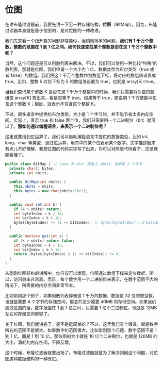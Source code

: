 # 位图

在讲布隆过滤器前，我要先讲一下另一种存储结构，**位图**（BitMap）。因为，布隆过滤器本身就是基于位图的，是对位图的一种改进。

我们先来看一个跟开篇的问题非常类似，但稍微简单的问题。**我们有 1 千万个整数，整数的范围在 1 到 1 亿之间。如何快速查找某个整数是否在这 1 千万个整数中呢？**

当然，这个问题还是可以用散列表来解决。不过，我们可以使用一种比较“特殊”的散列表，那就是位图。我们申请一个大小为 1 亿、数据类型为布尔类型（true 或者 false）的数组。我们将这 1 千万个整数作为数组下标，将对应的数组值设置成 true。比如，整数 5 对应下标为 5 的数组值设置为 true，也就是 array[5]=true。

当我们查询某个整数 K 是否在这 1 千万个整数中的时候，我们只需要将对应的数组值 array[K] 取出来，看是否等于 true。如果等于 true，那说明 1 千万整数中包含这个整数 K；相反，就表示不包含这个整数 K。

不过，很多语言中提供的布尔类型，大小是 1 个字节的，并不能节省太多内存空间。实际上，表示 true 和 false 两个值，我们只需要用一个二进制位（bit）就可以了。**那如何通过编程语言，来表示一个二进制位呢？**

这里就要用到位运算了。我们可以借助编程语言中提供的数据类型，比如 int、long、char 等类型，通过位运算，用其中的某个位表示某个数字。文字描述起来有点儿不好理解，我把位图的代码实现写了出来，你可以对照着代码看下，应该就能看懂了。

```java
public class BitMap { // Java 中 char 类型占 16bit，也即是 2 个字节
  private char[] bytes;
  private int nbits;
  
  public BitMap(int nbits) {
    this.nbits = nbits;
    this.bytes = new char[nbits/16+1];
  }
 
  public void set(int k) {
    if (k > nbits) return;
    int byteIndex = k / 16;
    int bitIndex = k % 16;
    bytes[byteIndex] |= (1 << bitIndex); // bytes[byteIndex] = 2^bitIndex | bytes[byteIndex]
  }
 
  public boolean get(int k) {
    if (k > nbits) return false;
    int byteIndex = k / 16;
    int bitIndex = k % 16;
    return (bytes[byteIndex] & (1 << bitIndex)) != 0;
  }
}
```

从刚刚位图结构的讲解中，你应该可以发现，位图通过数组下标来定位数据，所以，访问效率非常高。而且，每个数字用一个二进制位来表示，在数字范围不大的情况下，所需要的内存空间非常节省。

比如刚刚那个例子，如果用散列表存储这 1 千万的数据，数据是 32 位的整型数，也就是需要 4 个字节的存储空间，那总共至少需要 40MB 的存储空间。如果我们通过位图的话，数字范围在 1 到 1 亿之间，只需要 1 亿个二进制位，也就是 12MB 左右的存储空间就够了。

关于位图，我们就讲完了，是不是挺简单的？不过，这里我们有个假设，就是数字所在的范围不是很大。如果数字的范围很大，比如刚刚那个问题，数字范围不是 1 到 1 亿，而是 1 到 10 亿，那位图的大小就是 10 亿个二进制位，也就是 120MB 的大小，消耗的内存空间，不降反增。

这个时候，布隆过滤器就要出场了。布隆过滤器就是为了解决刚刚这个问题，对位图这种数据结构的一种改进。